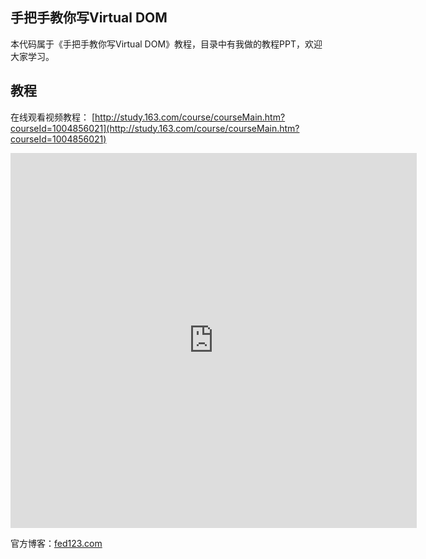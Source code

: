 ## 手把手教你写Virtual DOM
本代码属于《手把手教你写Virtual DOM》教程，目录中有我做的教程PPT，欢迎大家学习。

## 教程
在线观看视频教程：
[http://study.163.com/course/courseMain.htm?courseId=1004856021](http://study.163.com/course/courseMain.htm?courseId=1004856021)

<iframe width="650" height="600" src ="http://study.163.com/course/courseLearn.htm?courseId=1004856021&utm_campaign=commission&utm_source=cp-400000000351011&utm_medium=share#/learn/video?lessonId=1050362427&courseId=1004856021" frameborder="0"> <p>Your browser does not support iframes.</p> </iframe>

官方博客：[fed123.com](http://fed123.com)
